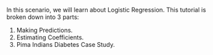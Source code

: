 In this scenario, we will learn about Logistic Regression. This tutorial is broken down into 3 parts:
1. Making Predictions.
2. Estimating Coefficients.
3. Pima Indians Diabetes Case Study.